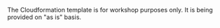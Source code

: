 

The Cloudformation template is for workshop purposes only. It is being provided on "as is" basis.


